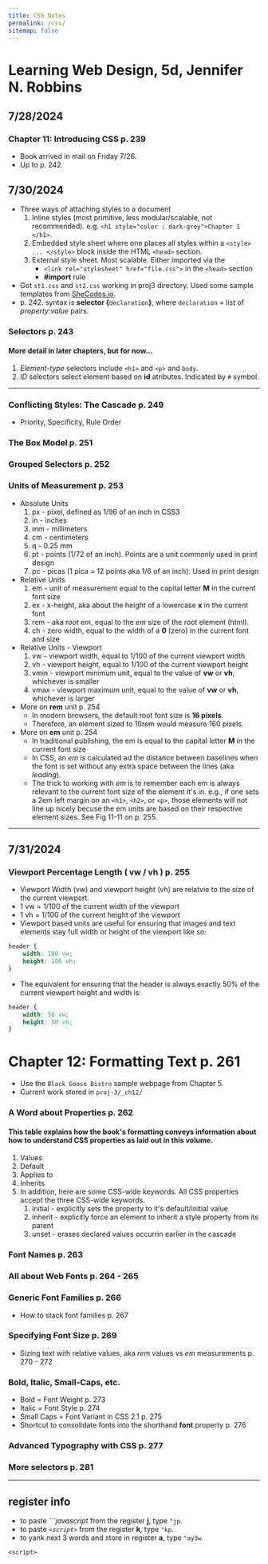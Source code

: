 ```yaml
---
title: CSS Notes
permalink: /css/
sitemap: false
---
```


# Learning Web Design, 5d, Jennifer N. Robbins
## 7/28/2024
### Chapter 11: Introducing CSS p. 239
* Book arrived in mail on Friday 7/26.
* Up to p. 242

## 7/30/2024
* Three ways of attaching styles to a document
	1. Inline styles (most primitive, less modular/scalable, not recommended). e.g. `<h1 style="color : dark-grey">Chapter 1 </h1>`.
	1. Embedded style sheet where one places all styles within a `<style> ... </style>` block inside the HTML `<head>` section.
	1. External style sheet. Most scalable. Either imported via the 
		*  `<link rel="stylesheet" href="file.css">` in the `<head>` section
		* **#import** rule
* Got `st1.css` and `st2.css` working in proj3 directory. Used some sample templates from [SheCodes.io](https://palettes.shecodes.io).
* p. 242. syntax is **selector {**`declaration`**}**, where `declaration` = list of *property:value* pairs.

### Selectors p. 243
#### More detail in later chapters, but for now...
1. *Element-type* selectors include `<h1>` and `<p>` and `body`.
1. *ID* selectors select element based on **id** atributes. Indicated by `#` symbol.

***

### Conflicting Styles: The Cascade p. 249
* Priority, Specificity, Rule Order

### The Box Model p. 251

### Grouped Selectors p. 252

### Units of Measurement p. 253
* Absolute Units
	1. px - pixel, defined as 1/96 of an inch in CSS3  
	1. in - inches
	1. mm - millimeters
	1. cm - centimeters
	1. q - 0.25 mm
	1. pt - points (1/72 of an inch). Points are a unit commonly used in print design
	1. pc - picas (1 pica = 12 points aka 1/6 of an inch). Used in print design
* Relative Units
	1. em - unit of measurement equal to the capital letter **M** in the current font size
	1. ex - x-height, aka about the height of a lowercase **x** in the current font
	1. rem - aka *root em*, equal to the *em* size of the root element (html).
	1. ch - zero width, equal to the width of a **0** (zero) in the current font and size
* Relative Units - Viewport
	1. vw - viewport width, equal to 1/100 of the current viewport width
	1. vh - viewport height, equal to 1/100 of the current viewport height
	1. vmin - viewport minimum unit, equal to the value of **vw** or **vh**, whichever is smaller
	1. vmax - viewport maximum unit, equal to the value of **vw** or **vh**, whichever is larger
* More on **rem** unit p. 254
	* In modern browsers, the default root font size is **16 pixels**. 
	* Therefore, an element sized to 10rem would measure 160 pixels.
* More on **em** unit p. 254
	* In traditional publishing, the em is equal to the capital letter **M** in the current font size
	* In CSS, an *em* is calculated ad the distance between baselines when the font is set without any extra space between the lines (aka *leading*). 
	* The trick to working with *em* is to remember each em is always relevant to the current font size of the element it's in. e.g., if one sets a 2em left margin on an `<h1>`, `<h2>`, or `<p>`, those elements will not line up nicely becuse the em units are based on their respective element sizes. See Fig 11-11 on p. 255.

***

## 7/31/2024
### Viewport Percentage Length ( vw / vh ) p. 255
* Viewport Width (vw) and viewport height (vh) are relatvie to the size of the current viewport.
* 1 vw = 1/100 of the current width of the viewport
* 1 vh = 1/100 of the current height of the viewport
* Viewport based units are useful for ensuring that images and text elements stay full width or height of the viewport like so:

```css
header {
	width: 100 vw;
	height: 100 vh;
}
```

* The equivalent for ensuring that the header is always exactly 50% of the current viewport height and width is:

```css
header {
	width: 50 vw;
	height: 50 vh;
}
```

# Chapter 12: Formatting Text p. 261
* Use the `Black Goose Bistro` sample webpage from Chapter 5.
* Current work stored in `proj-3/_ch12/`

### A Word about Properties p. 262
#### This table explains how the book's formatting conveys information about how to understand CSS properties as laid out in this volume.
1. Values
1. Default
1. Applies to
1. Inherits
1. In addition, here are some CSS-wide keywords. All CSS properties accept the three CSS-wide keywords.
	1. initial - explicitly sets the property to it's default/initial value
	1. inherit - explicitly force an element to inherit a style property from its parent
	1. unset - erases declared values occurrin earlier in the cascade

### Font Names p. 263

### All about Web Fonts p. 264 - 265

### Generic Font Families p. 266
* How to stack font families p. 267

### Specifying Font Size p. 269
* Sizing text with relative values, aka *rem* values vs *em* measurements p. 270 - 272

### Bold, Italic, Small-Caps, etc.
* Bold = Font Weight p. 273
* Italic = Font Style p. 274
* Small Caps = Font Variant in CSS 2.1  p. 275
* Shortcut to consolidate fonts into the shorthand **font** property p. 276


### Advanced Typography with CSS p. 277

### More selectors p. 281



***

## register info
* to paste *```javascript* from the register **j**, type `"jp`.
* to paste *`<script>`* from the register **k**, type `"kp`.
* to yank next 3 words and store in register **a**, type `"ay3w`.

`<script>`
